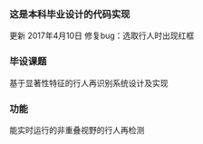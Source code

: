 ### 这是本科毕业设计的代码实现
更新
2017年4月10日 修复bug：选取行人时出现红框
### 毕设课题
基于显著性特征的行人再识别系统设计及实现
### 功能
能实时运行的非重叠视野的行人再检测
